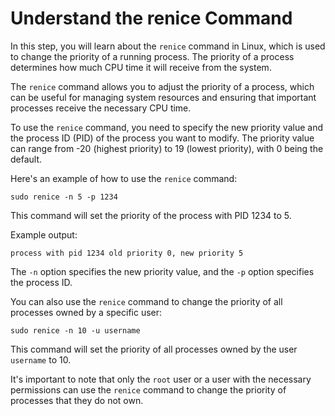 # Understand the renice Command

In this step, you will learn about the `renice` command in Linux, which is used to change the priority of a running process. The priority of a process determines how much CPU time it will receive from the system.

The `renice` command allows you to adjust the priority of a process, which can be useful for managing system resources and ensuring that important processes receive the necessary CPU time.

To use the `renice` command, you need to specify the new priority value and the process ID (PID) of the process you want to modify. The priority value can range from -20 (highest priority) to 19 (lowest priority), with 0 being the default.

Here's an example of how to use the `renice` command:

```
sudo renice -n 5 -p 1234
```

This command will set the priority of the process with PID 1234 to 5.

Example output:

```
process with pid 1234 old priority 0, new priority 5
```

The `-n` option specifies the new priority value, and the `-p` option specifies the process ID.

You can also use the `renice` command to change the priority of all processes owned by a specific user:

```
sudo renice -n 10 -u username
```

This command will set the priority of all processes owned by the user `username` to 10.

It's important to note that only the `root` user or a user with the necessary permissions can use the `renice` command to change the priority of processes that they do not own.

